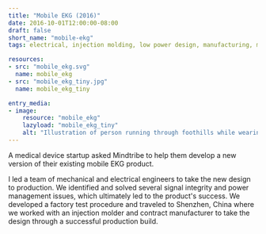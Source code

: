 ```yaml
---
title: "Mobile EKG (2016)"
date: 2016-10-01T12:00:00-08:00
draft: false
short_name: "mobile-ekg"
tags: electrical, injection molding, low power design, manufacturing, mechanical, medical, engineering management, program management, test, ultrasonic welding

resources:
- src: "mobile_ekg.svg"
  name: mobile_ekg
- src: "mobile_ekg_tiny.jpg"
  name: mobile_ekg_tiny

entry_media:
- image:
    resource: "mobile_ekg"
    lazyload: "mobile_ekg_tiny"
    alt: "Illustration of person running through foothills while wearing a wrist-mounted EKG device that is trailing a paper printout through the hills"
---
```

A medical device startup asked Mindtribe to help them develop a new version of their existing mobile EKG product.

I led a team of mechanical and electrical engineers to take the new design to production. We identified and solved several signal integrity and power management issues, which ultimately led to the product's success. We developed a factory test procedure and traveled to Shenzhen, China where we worked with an injection molder and contract manufacturer to take the design through a successful production build.
